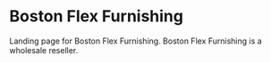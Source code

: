 # Boston Flex Furnishing
Landing page for Boston Flex Furnishing. Boston Flex Furnishing is a wholesale reseller.
